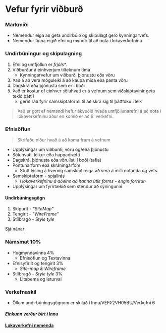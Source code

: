 # Vefur fyrir viðburð

### Markmið:

* Nemendur eiga að geta undirbúið og skipulagt gerð kynningarvefs. 
* Nemendur finna eigið efni og myndir til að nota í lokaverkefninu

### Undirbúningur og skipulagning

1. Efni og umfjöllun er _frjáls*_. 
1. Viðburður á einhverjum tilteknum tíma
   - Kynningarvefur um viðburð, þjónustu eða vöru
1. Það á að vera möguleiki á að kaupa miða eða panta vöru
1. Dagskrá eða þjónusta sem er í boði
1. Það er kostur ef einhver söluhvati er á vefnum sem viðskiptavinir geta tekið þátt í
   - gerið ráð fyrir samskiptaformi til að skrá sig til þátttöku í leik

> Það er gott ef nemandi hefur ákveðið hvaða umfjöllunarefni á að nota í lokaverkefninu áður en komið er að 6. verkefni.

### Efnisöflun

> Skrifaðu niður hvað á að koma fram á vefnum 

* Upplýsingar um viðburði, vöru og/eða þjónustu
* Söluhvati, leikur eða happadrætti
* Dagskrá, þjónusta eða vörulisti í boði (tafla)
* Pöntunarform eða skráningarfom
  * Stutt lýsing á hvernig samskipti eiga að vera á milli notanda og vefs.
* Samskiptaform - spjallrás
  * _í lokaverkefninu á aðeins að hanna útlit forms - engin forritun_
* Upplýsingar um fyrirtækið sem stendur að sýningunni

#### Undirbúningsgögn

1. Skipurit - _"SiteMap"_
1. Tengirit - _"WireFrame"_
1. Stílbragð - _Style tyle_

[Sjá nánar](Námsefni-6/README.md)

### Námsmat 10%

* Hugmyndavinna 4%
  * Efnisöflun og Textavinna 
* Efnisyfirlit og tengirit 3%
  *  _Site-map & Wireframe_
* Stílbragð - _Style tyle_  3%
  * Litaþema og leturval 

### Verkefnaskil

- Öllum undirbúningsgögnum er skilað í Innu/VEFÞ2VH05BU/Verkefni 6

#### _Einkunn verður birt í Innu_

#### [Lokaverkefni nemenda](https://vefhonnun.github.io/synidaemi/)
